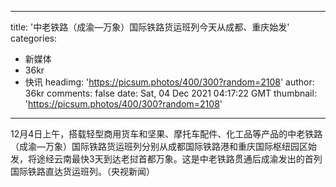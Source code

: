 
---
title: '中老铁路（成渝—万象）国际铁路货运班列今天从成都、重庆始发'
categories: 
 - 新媒体
 - 36kr
 - 快讯
headimg: 'https://picsum.photos/400/300?random=2108'
author: 36kr
comments: false
date: Sat, 04 Dec 2021 04:17:22 GMT
thumbnail: 'https://picsum.photos/400/300?random=2108'
---

<div>   
12月4日上午，搭载轻型商用货车和坚果、摩托车配件、化工品等产品的中老铁路（成渝—万象）国际铁路货运班列分别从成都国际铁路港和重庆国际枢纽园区始发，将途经云南最快3天到达老挝首都万象。这是中老铁路贯通后成渝发出的首列国际铁路直达货运班列。（央视新闻）  
</div>
            